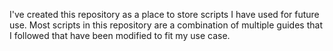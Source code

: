 I've created this repository as a place to store scripts I have used for future use.
Most scripts in this repository are a combination of multiple guides that I followed that have been modified to fit my use case.
